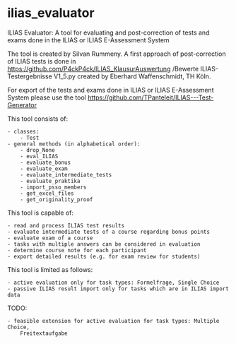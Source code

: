 # ilias_evaluator
ILIAS Evaluator: A tool for evaluating and post-correction of tests and exams  done in the ILIAS or ILIAS E-Assessment System  

The tool is created by Silvan Rummeny. A first approach of post-correction of ILIAS tests is done  in https://github.com/P4ckP4ck/ILIAS_KlausurAuswertung /Bewerte ILIAS-Testergebnisse V1_5.py created by Eberhard Waffenschmidt, TH Köln.   

For export of the tests and exams done in ILIAS or ILIAS E-Assessment System  please use the tool https://github.com/TPanteleit/ILIAS---Test-Generator

This tool consists of: 

    - classes:
        - Test
    - general methods (in alphabetical order):
        - drop_None
        - eval_ILIAS
        - evaluate_bonus
        - evaluate_exam
        - evaluate_intermediate_tests
        - evaluate_praktika
        - import_psso_members
        - get_excel_files
        - get_originality_proof

This tool is capable of: 

    - read and process ILIAS test results
    - evaluate intermediate tests of a course regarding bonus points
    - evaluate exam of a course
    - tasks with multiple answers can be considered in evaluation
    - determine course note for each participant
    - export detailed results (e.g. for exam review for students)

This tool is limited as follows: 

    - active evaluation only for task types: Formelfrage, Single Choice
    - passive ILIAS result import only for tasks which are in ILIAS import data
TODO: 

    - feasible extension for active evaluation for task types: Multiple Choice, 
        Freitextaufgabe
